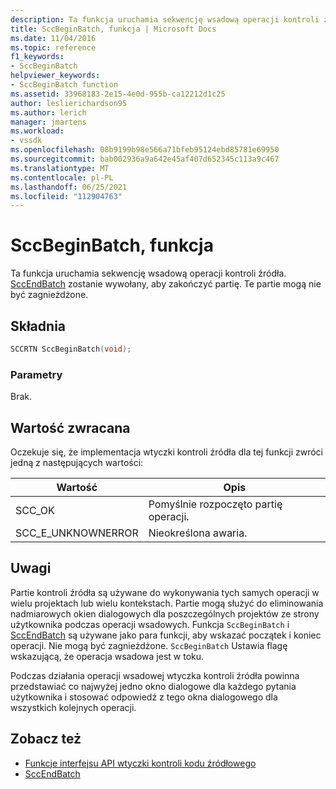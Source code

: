 ```yaml
---
description: Ta funkcja uruchamia sekwencję wsadową operacji kontroli źródła.
title: SccBeginBatch, funkcja | Microsoft Docs
ms.date: 11/04/2016
ms.topic: reference
f1_keywords:
- SccBeginBatch
helpviewer_keywords:
- SccBeginBatch function
ms.assetid: 33968183-2e15-4e0d-955b-ca12212d1c25
author: leslierichardson95
ms.author: lerich
manager: jmartens
ms.workload:
- vssdk
ms.openlocfilehash: 08b9199b98e566a71bfeb95124ebd85781e69950
ms.sourcegitcommit: bab002936a9a642e45af407d652345c113a9c467
ms.translationtype: MT
ms.contentlocale: pl-PL
ms.lasthandoff: 06/25/2021
ms.locfileid: "112904763"
---
```

# <a name="sccbeginbatch-function"></a>SccBeginBatch, funkcja
Ta funkcja uruchamia sekwencję wsadową operacji kontroli źródła. [SccEndBatch](../extensibility/sccendbatch-function.md) zostanie wywołany, aby zakończyć partię. Te partie mogą nie być zagnieżdżone.

## <a name="syntax"></a>Składnia

```cpp
SCCRTN SccBeginBatch(void);
```

### <a name="parameters"></a>Parametry
 Brak.

## <a name="return-value"></a>Wartość zwracana
 Oczekuje się, że implementacja wtyczki kontroli źródła dla tej funkcji zwróci jedną z następujących wartości:

|Wartość|Opis|
|-----------|-----------------|
|SCC_OK|Pomyślnie rozpoczęto partię operacji.|
|SCC_E_UNKNOWNERROR|Nieokreślona awaria.|

## <a name="remarks"></a>Uwagi
 Partie kontroli źródła są używane do wykonywania tych samych operacji w wielu projektach lub wielu kontekstach. Partie mogą służyć do eliminowania nadmiarowych okien dialogowych dla poszczególnych projektów ze strony użytkownika podczas operacji wsadowych. Funkcja `SccBeginBatch` i [SccEndBatch](../extensibility/sccendbatch-function.md) są używane jako para funkcji, aby wskazać początek i koniec operacji. Nie mogą być zagnieżdżone. `SccBeginBatch` Ustawia flagę wskazującą, że operacja wsadowa jest w toku.

 Podczas działania operacji wsadowej wtyczka kontroli źródła powinna przedstawiać co najwyżej jedno okno dialogowe dla każdego pytania użytkownika i stosować odpowiedź z tego okna dialogowego dla wszystkich kolejnych operacji.

## <a name="see-also"></a>Zobacz też
- [Funkcje interfejsu API wtyczki kontroli kodu źródłowego](../extensibility/source-control-plug-in-api-functions.md)
- [SccEndBatch](../extensibility/sccendbatch-function.md)
